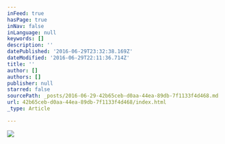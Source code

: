 ```yaml
---
inFeed: true
hasPage: true
inNav: false
inLanguage: null
keywords: []
description: ''
datePublished: '2016-06-29T23:32:38.169Z'
dateModified: '2016-06-29T22:11:36.714Z'
title: ''
author: []
authors: []
publisher: null
starred: false
sourcePath: _posts/2016-06-29-42b65ceb-d0aa-44ea-89db-7f1133f4d468.md
url: 42b65ceb-d0aa-44ea-89db-7f1133f4d468/index.html
_type: Article

---
```

![](https://the-grid-user-content.s3-us-west-2.amazonaws.com/cd756b61-44b5-4347-9771-a31f0ea298db.jpg)